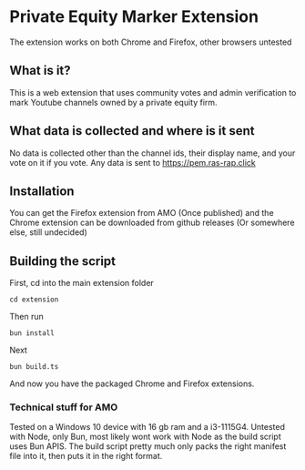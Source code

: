 # Private Equity Marker Extension

The extension works on both Chrome and Firefox, other browsers untested

## What is it?

This is a web extension that uses community votes and admin verification to mark Youtube channels owned by a private equity firm.

## What data is collected and where is it sent

No data is collected other than the channel ids, their display name, and your vote on it if you vote. Any data is sent to https://pem.ras-rap.click 

## Installation

You can get the Firefox extension from AMO (Once published) and the Chrome extension can be downloaded from github releases (Or somewhere else, still undecided)

## Building the script

First, cd into the main extension folder

``` cd extension ```

Then run

``` bun install ```

Next

``` bun build.ts ```

And now you have the packaged Chrome and Firefox extensions.

### Technical stuff for AMO

Tested on a Windows 10 device with 16 gb ram and a i3-1115G4. Untested with Node, only Bun, most likely wont work with Node as the build script uses Bun APIS. The build script pretty much only packs the right manifest file into it, then puts it in the right format.